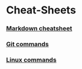 # Cheat-Sheets

### [Markdown cheatsheet](Markdown.md)
### [Git commands](Git.md)
### [Linux commands](Linux.md)